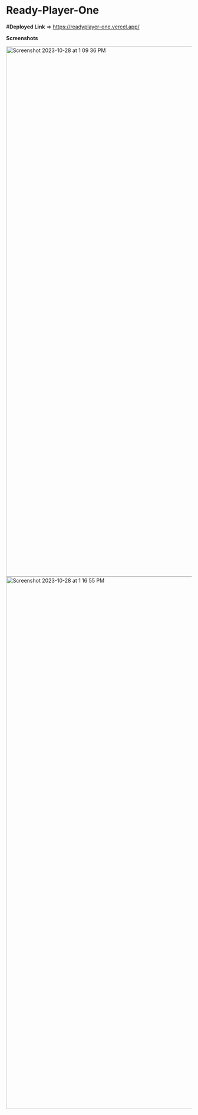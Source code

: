 # Ready-Player-One

#<b>Deployed Link</b> => https://readyplayer-one.vercel.app/

<b>Screenshots</b>

<img width="1434" alt="Screenshot 2023-10-28 at 1 09 36 PM" src="https://github.com/AmanRehan/Ready-Player-Website/assets/43596541/6a02b2bb-7b55-42eb-b0eb-186efd1e17d0">

<br>

<img width="1440" alt="Screenshot 2023-10-28 at 1 16 55 PM" src="https://github.com/AmanRehan/Ready-Player-Website/assets/43596541/f64a829e-3d7c-47d6-925e-9c22644e54a0">
